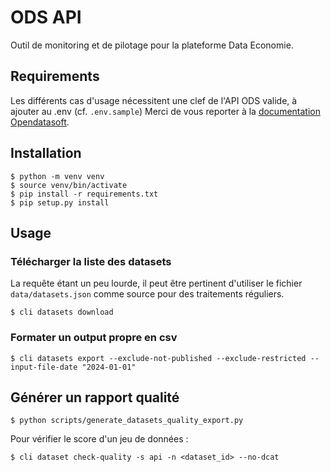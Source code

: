 # ODS API

Outil de monitoring et de pilotage pour la plateforme Data Economie.

## Requirements

Les différents cas d'usage nécessitent une clef de l'API ODS valide, à ajouter au .env (cf. `.env.sample`) 
Merci de vous reporter à la [documentation Opendatasoft](https://help.opendatasoft.com/fr/apis).

## Installation

```
$ python -m venv venv
$ source venv/bin/activate
$ pip install -r requirements.txt
$ pip setup.py install
```

## Usage

### Télécharger la liste des datasets

La requête étant un peu lourde, il peut être pertinent d'utiliser le fichier `data/datasets.json` comme source pour 
des traitements réguliers.

```
$ cli datasets download
```

### Formater un output propre en csv

```
$ cli datasets export --exclude-not-published --exclude-restricted --input-file-date "2024-01-01"
```

## Générer un rapport qualité

```
$ python scripts/generate_datasets_quality_export.py
```

Pour vérifier le score d'un jeu de données : 

```
$ cli dataset check-quality -s api -n <dataset_id> --no-dcat
```

